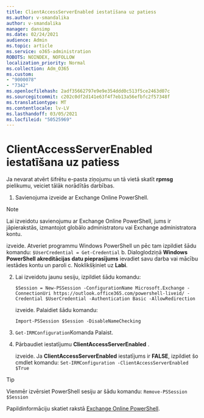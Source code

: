 ```yaml
---
title: ClientAccessServerEnabled iestatīšana uz patiess
ms.author: v-smandalika
author: v-smandalika
manager: dansimp
ms.date: 02/24/2021
audience: Admin
ms.topic: article
ms.service: o365-administration
ROBOTS: NOINDEX, NOFOLLOW
localization_priority: Normal
ms.collection: Adm_O365
ms.custom:
- "9000078"
- "7342"
ms.openlocfilehash: 2adf35662797e9e9e354ddd0c513f5ce2463d07c
ms.sourcegitcommit: c202c0df2d141e63f4f7eb13a56efbfc2f57348f
ms.translationtype: MT
ms.contentlocale: lv-LV
ms.lasthandoff: 03/05/2021
ms.locfileid: "50525969"
---
```

# <a name="set-clientaccessserverenabled-to-true"></a>ClientAccessServerEnabled iestatīšana uz patiess

Ja nevarat atvērt šifrētu e-pasta ziņojumu un tā vietā skatīt **rpmsg** pielikumu, veiciet tālāk norādītās darbības.

1. Savienojuma izveide ar Exchange Online PowerShell.

> [!NOTE]
> Lai izveidotu savienojumu ar Exchange Online PowerShell, jums ir jāpierakstās, izmantojot globālo administratoru vai Exchange administratora kontu.

   izveide. Atveriet programmu Windows PowerShell un pēc tam izpildiet šādu komandu: `$UserCredential = Get-Credential`
b. Dialoglodziņā **Windows PowerShell akreditācijas datu pieprasījums** ievadiet savu darba vai mācību iestādes kontu un paroli c. Noklikšķiniet uz **Labi**. 

2. Lai izveidotu jaunu sesiju, izpildiet šādu komandu:

    `$Session = New-PSSession -ConfigurationName Microsoft.Exchange -ConnectionUri https://outlook.office365.com/powershell-liveid/ -Credential $UserCredential -Authentication Basic -AllowRedirection`

    izveide. Palaidiet šādu komandu:
    
    `Import-PSSession $Session -DisableNameChecking`

3. `Get-IRMConfiguration`Komanda Palaist.

4. Pārbaudiet iestatījumu **ClientAccessServerEnabled** . 

    izveide. Ja **ClientAccessServerEnabled** iestatījums ir **FALSE**, izpildiet šo cmdlet komandu: `Set-IRMConfiguration -ClientAccessServerEnabled $True`

> [!TIP]
> Vienmēr izvērsiet PowerShell sesiju ar šādu komandu: `Remove-PSSession $Session`

Papildinformāciju skatiet rakstā [Exchange Online PowerShell](https://docs.microsoft.com/powershell/exchange/connect-to-exchange-online-powershell).

